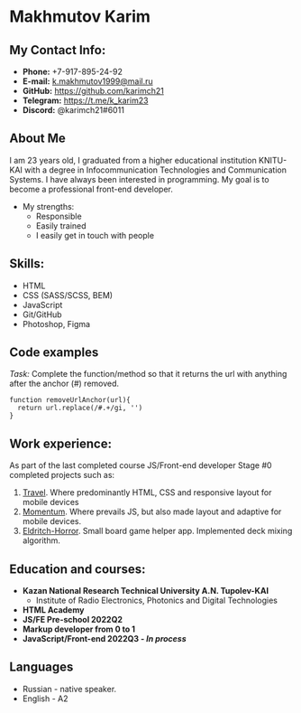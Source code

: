 
# Makhmutov Karim

## My Contact Info:

* **Phone:** +7-917-895-24-92
* **E-mail:** <k.makhmutov1999@mail.ru>
* **GitHub:** <https://github.com/karimch21>
* **Telegram:** <https://t.me/k_karim23>
* **Discord:** @karimch21#6011

## About Me

I am 23 years old, I graduated from a higher educational institution KNITU-KAI with a degree in Infocommunication Technologies and Communication Systems. I have always been interested in programming. My goal is to become a professional front-end developer.


* My strengths:
    * Responsible
    * Easily trained
    * I easily get in touch with people

## Skills:

* HTML
* CSS (SASS/SCSS, BEM)
* JavaScript 
* Git/GitHub
* Photoshop, Figma

## Code examples

_Task:_
Complete the function/method so that it returns the url with anything after the anchor (#) removed.

````
function removeUrlAnchor(url){
  return url.replace(/#.+/gi, '')
}
````


## Work experience:
As part of the last completed course JS/Front-end developer Stage #0 completed projects such as:
1. [Travel](https://rolling-scopes-school.github.io/karimch21-JSFEPRESCHOOL2022Q2/travel/index.html).  Where predominantly HTML, CSS and responsive layout for mobile devices
2. [Momentum](https://rolling-scopes-school.github.io/karimch21-JSFEPRESCHOOL2022Q2/stage1-tasks-momentum/). Where prevails JS, but also made layout and adaptive for mobile devices.
3. [Eldritch-Horror](https://rolling-scopes-school.github.io/karimch21-JSFEPRESCHOOL2022Q2/eldritch-codejam/index.html). Small board game helper app. Implemented deck mixing algorithm.

## Education and courses:

* **Kazan National Research Technical University A.N. Tupolev-KAI**
    * Institute of Radio Electronics, Photonics and Digital Technologies
* **HTML Academy**
* **JS/FE Pre-school 2022Q2**
* **Markup developer from 0 to 1**
* **JavaScript/Front-end 2022Q3 - _In process_**

## Languages

* Russian - native speaker.
* English - A2